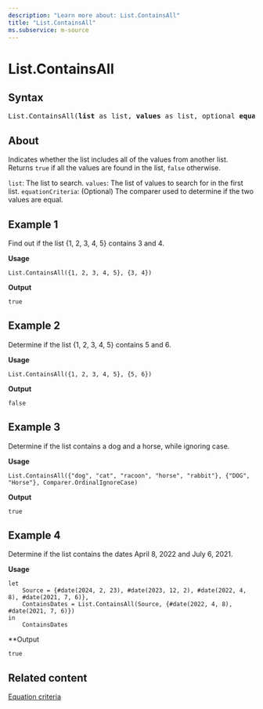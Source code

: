 ```yaml
---
description: "Learn more about: List.ContainsAll"
title: "List.ContainsAll"
ms.subservice: m-source
---
```

# List.ContainsAll

## Syntax

<pre>
List.ContainsAll(<b>list</b> as list, <b>values</b> as list, optional <b>equationCriteria</b> as any) as logical
</pre>

## About

Indicates whether the list includes all of the values from another list. Returns `true` if all the values are found in the list, `false` otherwise.

`list`: The list to search.
`values`: The list of values to search for in the first list.
`equationCriteria`: (Optional) The comparer used to determine if the two values are equal.

## Example 1

Find out if the list {1, 2, 3, 4, 5} contains 3 and 4.

**Usage**

```powerquery-m
List.ContainsAll({1, 2, 3, 4, 5}, {3, 4})
```

**Output**

`true`

## Example 2

Determine if the list {1, 2, 3, 4, 5} contains 5 and 6.

**Usage**

```powerquery-m
List.ContainsAll({1, 2, 3, 4, 5}, {5, 6})
```

**Output**

`false`

## Example 3

Determine if the list contains a dog and a horse, while ignoring case.

**Usage**

```powerquery-m
List.ContainsAll({"dog", "cat", "racoon", "horse", "rabbit"}, {"DOG", "Horse"}, Comparer.OrdinalIgnoreCase)
```

**Output**

`true`

## Example 4

Determine if the list contains the dates April 8, 2022 and July 6, 2021.

**Usage**

```powerquery-m
let
    Source = {#date(2024, 2, 23), #date(2023, 12, 2), #date(2022, 4, 8), #date(2021, 7, 6)},
    ContainsDates = List.ContainsAll(Source, {#date(2022, 4, 8), #date(2021, 7, 6)})
in
    ContainsDates
```

**Output

`true`

## Related content

[Equation criteria](list-functions.md#equation-criteria)
